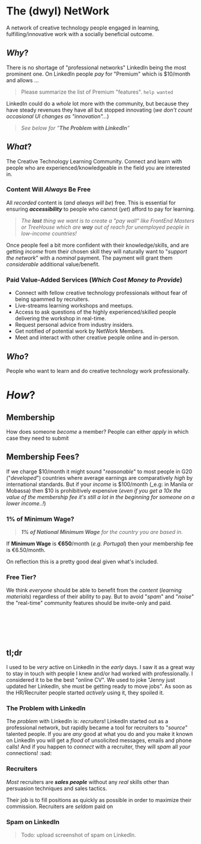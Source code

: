 # The (dwyl) NetWork

A network of creative technology people engaged
in learning, fulfilling/innovative work
with a socially beneficial outcome.

## _Why_?

There is no shortage of "professional networks"
LinkedIn being the most prominent one.
On LinkedIn people _pay_ for "Premium"
which is $10/month and allows ...
> Please summarize the list of Premium "features". `help wanted`

LinkedIn could do a _whole_ lot more with the community,
but because they have steady revenues they have all but stopped innovating
(_we don't count occasional UI changes as "innovation"..._)

> _See below for "**The Problem with LinkedIn**"_

## _What_?

The Creative Technology Learning Community.
Connect and learn with people who are experienced/knowledgeable
in the field you are interested in.

### Content Will _Always_ Be Free

All _recorded_ content is (_and always will be_) free.
This is essential for ensuring ***accessibility***
to people who cannot (_yet_) afford to pay for learning.

>_The **last** thing we want is to create a "pay wall"
like FrontEnd Masters or TreeHouse
  which are **way** out of reach for unemployed
  people in low-income countries!_

Once people feel a bit more confident with their knowledge/skills,
and are getting _income_ from their chosen skill they will
naturally want to "_support the network_" with a _nominal_
payment. The payment will grant them _considerable_ additional value/benefit.

### Paid Value-Added Services (_Which Cost Money to Provide_)

+ Connect with fellow creative technology professionals
without fear of being spammed by recruiters.
+ Live-streams learning workshops and meetups.
+ Access to ask questions of the highly experienced/skilled people
delivering the workshop in real-time.
+ Request personal advice from industry insiders.
+ Get notified of potential work by NetWork Members.
+ Meet and interact with other creative people online and in-person.



## _Who_?

People who want to learn and do
creative technology work professionally.


# _How_?

## Membership

How does someone _become_ a member?
People can either _apply_ in which case they need to submit


## Membership Fees?

If we charge $10/month it might sound "_reasonable_"
to most people in G20 ("_developed_") countries where average earnings are
comparatively _high_ by international standards.
But if your _income_ is $100/month (_e.g: in Manila or Mobassa)
then $10 is prohibitively expensive
(_even if you get a 10x the value of the membership fee it's still a lot
in the beginning for someone on a lower income..!_)

### 1% of Minimum Wage?

> _**1% of National Minimum Wage** for the country you are based in_.

If **Minimum Wage** is **€650**/month (_e.g. Portugal_)
then your membership fee is €6.50/month.

On reflection this is a pretty good deal given what's included.

### Free Tier?

We think _everyone_ should be able to benefit
from the _content_ (_learning materials_)
regardless of their ability to pay.
But to avoid "_spam_" and "_noise_"
the "real-time" community features should be invite-only and paid.


<br /> <br /> <br /> <br />

## tl;dr

I used to be _very_ active on LinkedIn in the _early_ days.
I saw it as a great way to stay in touch with people I knew
and/or had worked with professionally.
I considered it to be the best "online CV".
We used to joke "Jenny just updated her LinkedIn,
she must be getting ready to move jobs".
As soon as the HR/Recruiter people started _actively_ using it,
they spoiled it.


### The Problem with LinkedIn

The _problem_ with LinkedIn is: _recruiters_!
LinkedIn started out as a professional network,
but rapidly became a tool for recruiters to "_source_" talented people.
If you are _any_ good at what you do and you make it known on LinkedIn
you will get a _flood_ of unsolicited messages, emails and phone calls!
And if you happen to _connect_ with a recruiter, they will _spam_ all
_your_ connections! :sad:

### Recruiters

_Most_ recruiters are ***sales people*** without any _real_ skills
other than persuasion techniques and sales tactics.

Their job is to fill positions as quickly as possible
in order to maximize their commission.
Recruiters are _seldom_ paid on

### Spam on LinkedIn

> Todo: upload screenshot of spam on LinkedIn.
